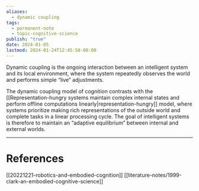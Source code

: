 ```yaml
---
aliases:
  - dynamic coupling
tags:
  - permanent-note
  - topic-cognitive-science
publish: "true"
date: 2024-01-05
lastmod: 2024-01-24T12:45:58-08:00
---
```

Dynamic coupling is the ongoing interaction between an intelligent system and its local environment, where the system repeatedly observes the world and performs simple “live” adjustments.

The dynamic coupling model of cognition contrasts with the [[Representation-hungry systems maintain complex internal states and perform offline computations linearly|representation-hungry]] model, where systems prioritize making rich representations of the outside world and complete tasks in a linear processing cycle. The goal of intelligent systems is therefore to maintain an “adaptive equilibrium” between internal and external worlds.

---
# References

[[20221221-robotics-and-embodied-cognition]]
[[literature-notes/1999-clark-an-embodied-cognitive-science]]